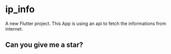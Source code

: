 # ip_info

A new Flutter project.
This App is using an api to fetch the informations from internet.

## Can you give me a star?
